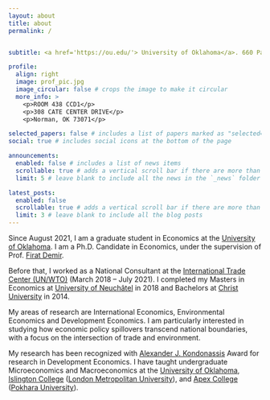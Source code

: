 ```yaml
---
layout: about
title: about
permalink: /


subtitle: <a href='https://ou.edu/'> University of Oklahoma</a>. 660 Parrington Oval, Norman, OK 73019 U.S.A.

profile:
  align: right
  image: prof_pic.jpg
  image_circular: false # crops the image to make it circular
  more_info: >
    <p>ROOM 438 CCD1</p>
    <p>308 CATE CENTER DRIVE</p>
    <p>Norman, OK 73071</p>

selected_papers: false # includes a list of papers marked as "selected={true}"
social: true # includes social icons at the bottom of the page

announcements:
  enabled: false # includes a list of news items
  scrollable: true # adds a vertical scroll bar if there are more than 3 news items
  limit: 5 # leave blank to include all the news in the `_news` folder

latest_posts:
  enabled: false
  scrollable: true # adds a vertical scroll bar if there are more than 3 new posts items
  limit: 3 # leave blank to include all the blog posts
---
```

Since August 2021, I am a graduate student in Economics at the [University of Oklahoma](https://ou.edu/). I am a Ph.D. Candidate in Economics, under the supervision of Prof. [Firat Demir](https://firatdemir.oucreate.com/).

Before that, I worked as a National Consultant at the [International Trade Center (UN/WTO)](https://www.intracen.org/) (March 2018 – July 2021). I completed my Masters in Economics at [University of Neuchâtel](https://www.unine.ch/) in 2018 and Bachelors at [Christ University](https://www.christuniversity.in/) in 2014.

My areas of research are International Economics, Environmental Economics and Development Economics. I am particularly interested in studying how economic policy spillovers transcend national boundaries,  with a focus on the intersection of trade and environment.

My research has been recognized with [Alexander J. Kondonassis](https://www.ohehs.org/hof/alexanderkondonassis.html) Award for research in Development Economics. I have taught undergraduate Microeconomics and Macroeconomics at the [University of Oklahoma](https://ou.edu/), [Islington College](https://islington.edu.np/) ([London Metropolitan University](https://www.londonmet.ac.uk/)), and [Apex College](https://apexcollege.edu.np/) ([Pokhara University](https://pu.edu.np/)).
